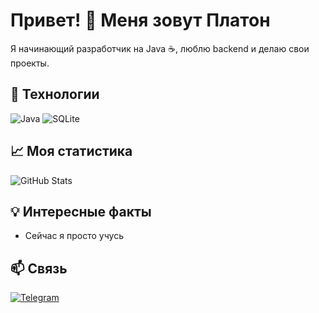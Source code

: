 # Привет! 👋 Меня зовут Платон

Я начинающий разработчик на Java ☕, люблю backend и делаю свои проекты.

## 🧰 Технологии
![Java](https://img.shields.io/badge/Java-ED8B00?style=for-the-badge&logo=java&logoColor=white)
![SQLite](https://img.shields.io/badge/SQLite-07405E?style=for-the-badge&logo=sqlite&logoColor=white)

## 📈 Моя статистика
![GitHub Stats](https://github-readme-stats.vercel.app/api?username=ivan-dev&show_icons=true&theme=radical)

## 💡 Интересные факты
- Сейчас я просто учусь

## 📫 Связь
[![Telegram](https://img.shields.io/badge/Telegram-2CA5E0?style=for-the-badge&logo=telegram&logoColor=white)](https://t.me/твоя_ссылка)

